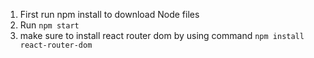1. First 
 run npm install to download Node files
2. Run `npm start`
3. make sure to install react router dom by using command `npm install react-router-dom`
